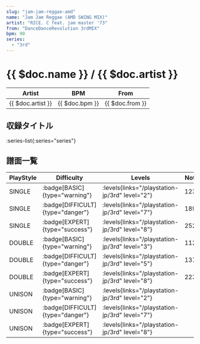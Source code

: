```yaml
---
slug: "jam-jam-reggae-amd"
name: "Jam Jam Reggae (AMD SWING MIX)"
artist: "RICE. C feat. jam master '73"
from: "DanceDanceRevolution 3rdMIX"
bpm: 90
series:
  - "3rd"
---
```


# {{ $doc.name }} / {{ $doc.artist }}

|Artist|BPM|From|
|------|---|----|
|{{ $doc.artist }}|{{ $doc.bpm }}|{{ $doc.from }}|

## 収録タイトル

:series-list{:series="series"}

## 譜面一覧

|PlayStyle|Difficulty|Levels|Notes|Movie|
|---------|----------|------|-----|-----|
|SINGLE| :badge[BASIC]{type="warning"}| :levels{links="/playstation-jp/3rd" level="2"}|123/0||
|SINGLE| :badge[DIFFICULT]{type="danger"}| :levels{links="/playstation-jp/3rd" level="7"}|189/0||
|SINGLE| :badge[EXPERT]{type="success"}| :levels{links="/playstation-jp/3rd" level="8"}|252/0||
|DOUBLE| :badge[BASIC]{type="warning"}| :levels{links="/playstation-jp/3rd" level="3"}|112/0||
|DOUBLE| :badge[DIFFICULT]{type="danger"}| :levels{links="/playstation-jp/3rd" level="5"}|137/0||
|DOUBLE| :badge[EXPERT]{type="success"}| :levels{links="/playstation-jp/3rd" level="8"}|223/0||
|UNISON| :badge[BASIC]{type="warning"}| :levels{links="/playstation-jp/3rd" level="2"}|||
|UNISON| :badge[DIFFICULT]{type="danger"}| :levels{links="/playstation-jp/3rd" level="7"}|||
|UNISON| :badge[EXPERT]{type="success"}| :levels{links="/playstation-jp/3rd" level="8"}|||
